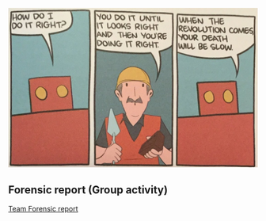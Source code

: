 ![Moravec's paradox](../images/MoravecsParadox.jpg)

## Forensic report (Group activity)

[Team Forensic report](https://grayson-iaac.github.io/MDEF/week3.html)
